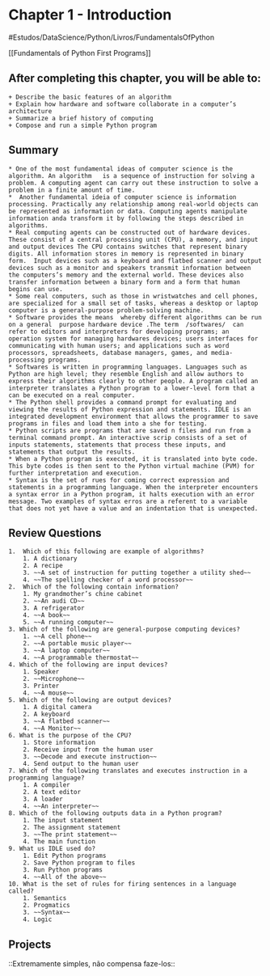 # Chapter 1 - Introduction
#Estudos/DataScience/Python/Livros/FundamentalsOfPython

[[Fundamentals of Python First Programs]]

## After completing this chapter, you will be able to:
	+ Describe the basic features of an algorithm
	+ Explain how hardware and software collaborate in a computer’s architecture
	+ Summarize a brief history of computing
	+ Compose and run a simple Python program

## Summary
	* One of the most fundamental ideas of computer science is the algorithm. An algorithm	 is a sequence of instruction for solving a problem. A computing agent can carry out these instruction to solve a problem in a finite amount of time.
	*  Another fundamental ideia of computer science is information processing. Practically any relationship among real-world objects can be represented as information or data. Computing agents manipulate information anda transform it by following the steps described in algorithms.
	* Real computing agents can be constructed out of hardware devices. These consist of a central processing unit (CPU), a memory, and input and output devices The CPU contains switches that represent binary digits. All information stores in memory is represented in binary form.  Input devices such as a keyboard and flatbed scanner and output devices such as a monitor and speakers transmit information between the computers’s memory and the external world. These devices also transfer information between a binary form and a form that human begins can use.
	* Some real computers, such as those in wristwatches and cell phones, are specialized for a small set of tasks, whereas a desktop or laptop  computer is a general-purpose problem-solving machine.
	* Software provides the means  whereby different algorithms can be run on a general  purpose hardware device .The term  /softwares/  can refer to editors and interpreters for developing programs; an operation system for managing hardwares devices; users interfaces for communicating with human users; and applications such as word processors, spreadsheets, database managers, games, and media-processing programs.
	* Softwares is written in programming languages. Languages such as Python are high level; they resemble English and allow authors to express their algorithms clearly to other people. A program called an interpreter translates a Python program to a lower-level form that a can be executed on a real computer.
	* The Python shell provides a command prompt for evaluating and viewing the results of Python expression and statements. IDLE is an integrated development environment that allows the programmer to save programs in files and load them into a she for testing.
	* Python scripts are programs that are saved n files and run from a terminal command prompt. An interactive scrip consists of a set of inputs statements, statements that process these inputs, and statements that output the results.
	* When a Python program is executed, it is translated into byte code. This byte codes is then sent to the Python virtual machine (PVM) for further interpretation and execution. 
	* Syntax is the set of rues for coming correct expression and statements in a programming language. When the interpreter encounters a syntax error in a Python program, it halts execution with an error message. Two examples of syntax erros are a referent to a variable that does not yet have a value and an indentation that is unexpected.

## Review Questions
	1.  Which of this following are example of algorithms?
		1. A dictionary
		2. A recipe
		3. ~~A set of instruction for putting together a utility shed~~
		4. ~~The spelling checker of a word processor~~
	2.  Which of the following contain information?
		1. My grandmother’s chine cabinet
		2. ~~An audi CD~~
		3. A refrigerator 
		4. ~~A book~~
		5. ~~A running computer~~
	3. Which of the following are general-purpose computing devices?
		1. ~~A cell phone~~
		2. ~~A portable music player~~
		3. ~~A laptop computer~~
		4. ~~A programmable thermostat~~
	4. Which of the following are input devices?
		1. Speaker
		2. ~~Microphone~~
		3. Printer
		4. ~~A mouse~~
	5. Which of the following are output devices?
		1. A digital camera
		2. A keyboard
		3. ~~A flatbed scanner~~
		4. ~~A Monitor~~
	6. What is the purpose of the CPU?
		1. Store information
		2. Receive input from the human user
		3. ~~Decode and execute instruction~~
		4. Send output to the human user
	7. Which of the following translates and executes instruction in a programming language?
		1. A compiler
		2. A text editor
		3. A loader
		4. ~~An interpreter~~
	8. Which of the following outputs data in a Python program?
		1. The input statement
		2. The assignment statement
		3. ~~The print statement~~
		4. The main function
	9. What us IDLE used do?
		1. Edit Python programs
		2. Save Python program to files
		3. Run Python programs
		4. ~~All of the above~~
	10. What is the set of rules for firing sentences in a language called?
		1. Semantics
		2. Progmatics
		3. ~~Syntax~~
		4. Logic
	
## Projects
 ::Extremamente simples, não compensa faze-los::